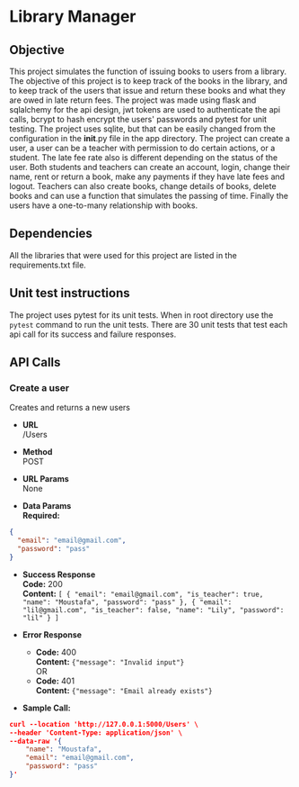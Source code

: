 # Library Manager

## Objective
This project simulates the function of issuing books to users from a library. The objective of this project is to keep track of the books in the library, and to keep track of the users that issue and return these books and what they are owed in late return fees. The project was made using flask and sqlalchemy for the api design, jwt tokens are used to authenticate the api calls, bcrypt to hash encrypt the users' passwords and pytest for unit testing. The project uses sqlite, but that can be easily changed from the configuration in the __init__.py file in the app directory. The project can create a user, a user can be a teacher with permission to do certain actions, or a student. The late fee rate also is different depending on the status of the user. Both students and teachers can create an account, login, change their name, rent or return a book, make any payments if they have late fees and logout. Teachers can also create books, change details of books, delete books and can use a function that simulates the passing of time. Finally the users have a one-to-many relationship with books.

## Dependencies
All the libraries that were used for this project are listed in the requirements.txt file.

## Unit test instructions
The project uses pytest for its unit tests. When in root directory use the `pytest` command to run the unit tests. There are 30 unit tests that test each api call for its success and failure responses.

## API Calls

### Create a user

Creates and returns a new users

* **URL** <br />
/Users

* **Method** <br />
POST

* **URL Params** <br />
None

* **Data Params** <br />
**Required:** <br />
```json
{
  "email": "email@gmail.com",
  "password": "pass"
}
```

* **Success Response** <br />
**Code:** 200 <br />
**Content:** `[
    {
        "email": "email@gmail.com",
        "is_teacher": true,
        "name": "Moustafa",
        "password": "pass"
    },
    {
        "email": "lil@gmail.com",
        "is_teacher": false,
        "name": "Lily",
        "password": "lil"
    }
]`

* **Error Response** <br />
  * **Code:** 400 <br />
  **Content:** `{"message": "Invalid input"}` <br />
  OR
  * **Code:** 401 <br />
  **Content:** `{"message": "Email already exists"}`
    
* **Sample Call:** <br />
```json
curl --location 'http://127.0.0.1:5000/Users' \
--header 'Content-Type: application/json' \
--data-raw '{
    "name": "Moustafa",
    "email": "email@gmail.com",
    "password": "pass"
}'
```
